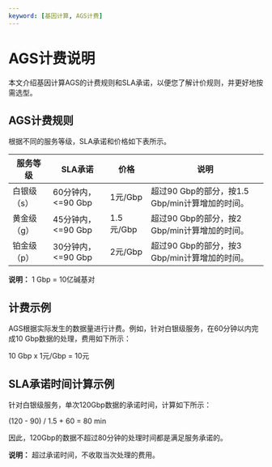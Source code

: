 ```yaml
---
keyword: [基因计算, AGS计费]
---
```


# AGS计费说明

本文介绍基因计算AGS的计费规则和SLA承诺，以便您了解计价规则，并更好地按需选型。

## AGS计费规则

根据不同的服务等级，SLA承诺和价格如下表所示。

|服务等级|SLA承诺|价格|说明|
|----|-----|--|--|
|白银级（s）|60分钟内，<=90 Gbp|1元/Gbp|超过90 Gbp的部分，按1.5 Gbp/min计算增加的时间。|
|黄金级（g）|45分钟内，<=90 Gbp|1.5元/Gbp|超过90 Gbp的部分，按2 Gbp/min计算增加的时间。|
|铂金级（p）|30分钟内，<=90 Gbp|2元/Gbp|超过90 Gbp的部分，按3 Gbp/min计算增加的时间。|

**说明：** 1 Gbp = 10亿碱基对

## 计费示例

AGS根据实际发生的数据量进行计费。例如，针对白银级服务，在60分钟以内完成10 Gbp数据的处理，费用如下所示：

10 Gbp x 1元/Gbp = 10元

## SLA承诺时间计算示例

针对白银级服务，单次120Gbp数据的承诺时间，计算如下所示：

\(120 - 90\) / 1.5 + 60 = 80 min

因此，120Gbp的数据不超过80分钟的处理时间都是满足服务承诺的。

**说明：** 超过承诺时间，不收取当次处理的费用。


